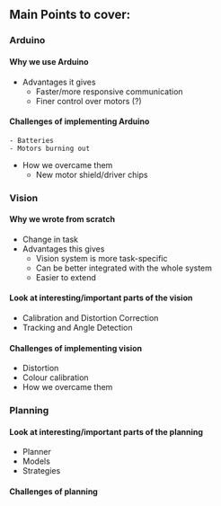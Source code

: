 ## Main Points to cover:

### Arduino
#### Why we use Arduino
- Advantages it gives
    - Faster/more responsive communication
    - Finer control over motors (?)
#### Challenges of implementing Arduino
    - Batteries
    - Motors burning out
- How we overcame them
    - New motor shield/driver chips

### Vision
#### Why we wrote from scratch
- Change in task
- Advantages this gives
    - Vision system is more task-specific
    - Can be better integrated with the whole system
    - Easier to extend
#### Look at interesting/important parts of the vision
- Calibration and Distortion Correction
- Tracking and Angle Detection
#### Challenges of implementing vision
- Distortion
- Colour calibration
- How we overcame them

### Planning
#### Look at interesting/important parts of the planning
- Planner
- Models
- Strategies
#### Challenges of planning